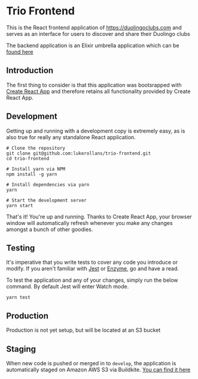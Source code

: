 # Trio Frontend

This is the React frontend application of https://duolingoclubs.com and serves
as an interface for users to discover and share their Duolingo clubs

The backend application is an Elixir umbrella application which can be [found here](https://github.com/lukerollans/trio)

## Introduction
The first thing to consider is that this application was bootsrapped with 
[Create React App](https://github.com/facebookincubator/create-react-app) and 
therefore retains all functionality provided by Create React App.

## Development
Getting up and running with a development copy is extremely easy, as is also
true for really any standalone React application.

```
# Clone the repository
git clone git@github.com:lukerollans/trio-frontend.git
cd trio-frontend

# Install yarn via NPM
npm install -g yarn

# Install dependencies via yarn
yarn

# Start the development server
yarn start
```

That's it! You're up and running. Thanks to Create React App, your browser window
will automatically refresh whenever you make any changes amongst a bunch of
other goodies.

## Testing
It's imperative that you write tests to cover any code you introduce or modify.
If you aren't familiar with [Jest](http://facebook.github.io/jest/) or [Enzyme](http://airbnb.io/enzyme/index.html), 
go and have a read.

To test the application and any of your changes, simply run the below command.
By default Jest will enter Watch mode.
```
yarn test
```

## Production
Production is not yet setup, but will be located at an S3 bucket

## Staging
When new code is pushed or merged in to `develop`, the application is 
automatically staged on Amazon AWS S3 via Buildkite. [You can find it here](http://trio-frontend-staging.s3-website-ap-southeast-2.amazonaws.com)
